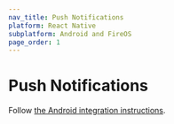 ```yaml
---
nav_title: Push Notifications
platform: React Native
subplatform: Android and FireOS
page_order: 1
---
```

# Push Notifications

Follow [the Android integration instructions][1]. 

[1]: {{site.baseurl}}/developer_guide/platform_integration_guides/android/push_notifications/integration/
